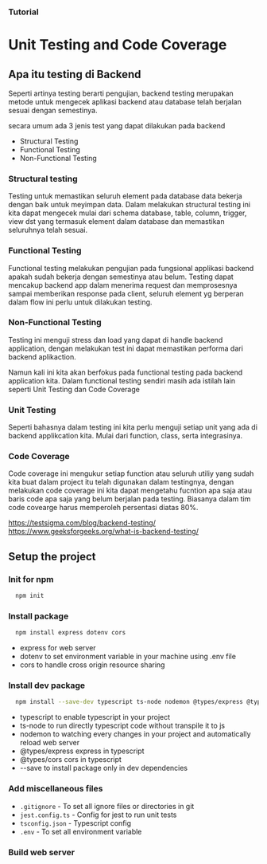 ### Tutorial
# Unit Testing and Code Coverage

## Apa itu testing di Backend
Seperti artinya testing berarti pengujian, backend testing merupakan metode untuk mengecek aplikasi backend atau database telah berjalan sesuai dengan semestinya.

secara umum ada 3 jenis test yang dapat dilakukan pada backend
- Structural Testing
- Functional Testing
- Non-Functional Testing

### Structural testing
Testing untuk memastikan seluruh element pada database data bekerja dengan baik untuk meyimpan data. Dalam melakukan structural testing ini kita dapat mengecek mulai dari schema database, table, column, trigger, view dst yang termasuk element dalam database dan memastikan seluruhnya telah sesuai.

### Functional Testing
Functional testing melakukan pengujian pada fungsional applikasi backend apakah sudah bekerja dengan semestinya atau belum. Testing dapat mencakup backend app dalam menerima request dan memprosesnya sampai memberikan response pada client, seluruh element yg berperan dalam flow ini perlu untuk dilakukan testing.

### Non-Functional Testing
Testing ini menguji stress dan load yang dapat di handle backend application, dengan melakukan test ini dapat memastikan performa dari backend aplikaction.

Namun kali ini kita akan berfokus pada functional testing pada backend application kita. Dalam functional testing sendiri masih ada istilah lain seperti Unit Testing dan Code Coverage

### Unit Testing
Seperti bahasnya dalam testing ini kita perlu menguji setiap unit yang ada di backend applikcation kita. Mulai dari function, class, serta integrasinya.

### Code Coverage
Code coverage ini mengukur setiap function atau seluruh utiliy yang sudah kita buat dalam project itu telah digunakan dalam testingnya, dengan melakukan code coverage ini kita dapat mengetahu fucntion apa saja atau baris code apa saja yang belum berjalan pada testing. Biasanya dalam tim code covearge harus memperoleh persentasi diatas 80%.


https://testsigma.com/blog/backend-testing/
https://www.geeksforgeeks.org/what-is-backend-testing/

## Setup the project

### Init for npm 
```bash
  npm init
```

### Install package
```bash
  npm install express dotenv cors
```

- express for web server
- dotenv to set environment variable in your machine using .env file
- cors to handle cross origin resource sharing

### Install dev package
```bash
  npm install --save-dev typescript ts-node nodemon @types/express @types/cors
```
- typescript to enable typescript in your project
- ts-node to run directly typescript code without transpile it to js
- nodemon to watching every changes in your project and automatically reload web server
- @types/express express in typescript
- @types/cors cors in typescript
- --save to install package only in dev dependencies
  
### Add miscellaneous files
-  `.gitignore` - To set all ignore files or directories in git
-  `jest.config.ts` - Config for jest to run unit tests
-  `tsconfig.json` - Typescript config
-  `.env` - To set all environment variable

### Build web server